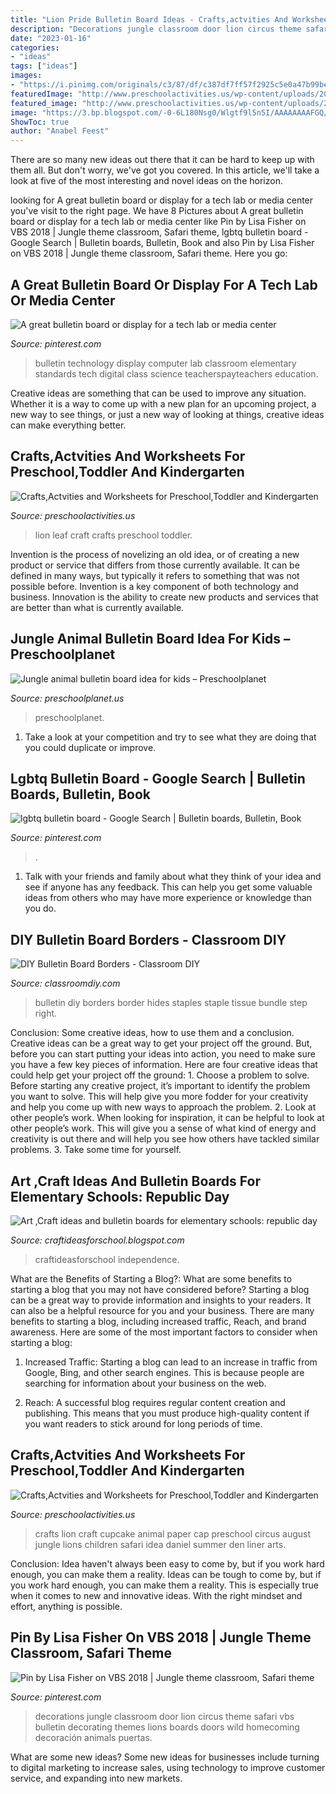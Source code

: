 ```yaml
---
title: "Lion Pride Bulletin Board Ideas - Crafts,actvities And Worksheets For Preschool,toddler And Kindergarten"
description: "Decorations jungle classroom door lion circus theme safari vbs bulletin decorating themes lions boards doors wild homecoming decoración animals puertas"
date: "2023-01-16"
categories:
- "ideas"
tags: ["ideas"]
images:
- "https://i.pinimg.com/originals/c3/87/df/c387df7ff57f2925c5e0a47b99be93ad.jpg"
featuredImage: "http://www.preschoolactivities.us/wp-content/uploads/2015/10/leaf-lion-craft.jpg"
featured_image: "http://www.preschoolactivities.us/wp-content/uploads/2015/01/cupcake-cap-lion-craft.jpg"
image: "https://3.bp.blogspot.com/-0-6L180Nsg0/Wlgtf9l5n5I/AAAAAAAAFGQ/d3sxGpYBn5warBIeibMic4lDdZCRR84YwCLcBGAs/w1200-h630-p-k-no-nu/26Janblog.jpg"
ShowToc: true
author: "Anabel Feest"
---
```



There are so many new ideas out there that it can be hard to keep up with them all. But don't worry, we've got you covered. In this article, we'll take a look at five of the most interesting and novel ideas on the horizon.

	

		
looking for A great bulletin board or display for a tech lab or media center you've visit to the right page. We have 8 Pictures about A great bulletin board or display for a tech lab or media center like Pin by Lisa Fisher on VBS 2018 | Jungle theme classroom, Safari theme, lgbtq bulletin board - Google Search | Bulletin boards, Bulletin, Book and also Pin by Lisa Fisher on VBS 2018 | Jungle theme classroom, Safari theme. Here you go:
		
    
## A Great Bulletin Board Or Display For A Tech Lab Or Media Center

<img loading=lazy src="https://i.pinimg.com/originals/bb/57/a1/bb57a106269f2bac2c898015dfbe5241.png" onerror="this.onerror=null;this.src='https://tse3.mm.bing.net/th?id=OIP.xCnM1WU6p7OlxTPOW8y9swHaGf&amp;pid=15.1';" alt="A great bulletin board or display for a tech lab or media center">

_Source: pinterest.com_

>bulletin technology display computer lab classroom elementary standards tech digital class science teacherspayteachers education. 

	

Creative ideas are something that can be used to improve any situation. Whether it is a way to come up with a new plan for an upcoming project, a new way to see things, or just a new way of looking at things, creative ideas can make everything better.

    
## Crafts,Actvities And Worksheets For Preschool,Toddler And Kindergarten

<img loading=lazy src="http://www.preschoolactivities.us/wp-content/uploads/2015/10/leaf-lion-craft.jpg" onerror="this.onerror=null;this.src='https://tse4.mm.bing.net/th?id=OIP.VObgTiZKqfLX5uK0RqICHAHaHa&amp;pid=15.1';" alt="Crafts,Actvities and Worksheets for Preschool,Toddler and Kindergarten">

_Source: preschoolactivities.us_

>lion leaf craft crafts preschool toddler. 

	

Invention is the process of novelizing an old idea, or of creating a new product or service that differs from those currently available. It can be defined in many ways, but typically it refers to something that was not possible before. Invention is a key component of both technology and business. Innovation is the ability to create new products and services that are better than what is currently available.

    
## Jungle Animal Bulletin Board Idea For Kids – Preschoolplanet

<img loading=lazy src="https://preschoolplanet.us/wp-content/uploads/2017/09/rainforest-bulletin-board-idea-for-kid.jpg" onerror="this.onerror=null;this.src='https://tse2.mm.bing.net/th?id=OIP.YjSU3OcoHBrkcF7MWWiSmQHaFj&amp;pid=15.1';" alt="Jungle animal bulletin board idea for kids – Preschoolplanet">

_Source: preschoolplanet.us_

>preschoolplanet. 

	

1. Take a look at your competition and try to see what they are doing that you could duplicate or improve.

    
## Lgbtq Bulletin Board - Google Search | Bulletin Boards, Bulletin, Book

<img loading=lazy src="https://i.pinimg.com/originals/c3/87/df/c387df7ff57f2925c5e0a47b99be93ad.jpg" onerror="this.onerror=null;this.src='https://tse1.mm.bing.net/th?id=OIP.aC63Nc23dSc7XpZvUdLTnAHaEK&amp;pid=15.1';" alt="lgbtq bulletin board - Google Search | Bulletin boards, Bulletin, Book">

_Source: pinterest.com_

>. 

	

1. Talk with your friends and family about what they think of your idea and see if anyone has any feedback. This can help you get some valuable ideas from others who may have more experience or knowledge than you do.

    
## DIY Bulletin Board Borders - Classroom DIY

<img loading=lazy src="https://classroomdiy.com/wp-content/uploads/2020/08/008-765x1024.jpg" onerror="this.onerror=null;this.src='https://tse2.mm.bing.net/th?id=OIP.MEz7_2MKBxoCcl3WrIGPAQHaJ6&amp;pid=15.1';" alt="DIY Bulletin Board Borders - Classroom DIY">

_Source: classroomdiy.com_

>bulletin diy borders border hides staples staple tissue bundle step right. 

	

Conclusion: Some creative ideas, how to use them and a conclusion.
Creative ideas can be a great way to get your project off the ground. But, before you can start putting your ideas into action, you need to make sure you have a few key pieces of information. Here are four creative ideas that could help get your project off the ground: 1. Choose a problem to solve. Before starting any creative project, it’s important to identify the problem you want to solve. This will help give you more fodder for your creativity and help you come up with new ways to approach the problem. 2. Look at other people’s work. When looking for inspiration, it can be helpful to look at other people’s work. This will give you a sense of what kind of energy and creativity is out there and will help you see how others have tackled similar problems. 3. Take some time for yourself.

    
## Art ,Craft Ideas And Bulletin Boards For Elementary Schools: Republic Day

<img loading=lazy src="https://3.bp.blogspot.com/-0-6L180Nsg0/Wlgtf9l5n5I/AAAAAAAAFGQ/d3sxGpYBn5warBIeibMic4lDdZCRR84YwCLcBGAs/w1200-h630-p-k-no-nu/26Janblog.jpg" onerror="this.onerror=null;this.src='https://tse2.mm.bing.net/th?id=OIP.lAtWNRQkNXLAidy7alUrwgHaD4&amp;pid=15.1';" alt="Art ,Craft ideas and bulletin boards for elementary schools: republic day">

_Source: craftideasforschool.blogspot.com_

>craftideasforschool independence. 

	

What are the Benefits of Starting a Blog?: What are some benefits to starting a blog that you may not have considered before?
Starting a blog can be a great way to provide information and insights to your readers. It can also be a helpful resource for you and your business. There are many benefits to starting a blog, including increased traffic, Reach, and brand awareness. Here are some of the most important factors to consider when starting a blog: 
1. Increased Traffic: Starting a blog can lead to an increase in traffic from Google, Bing, and other search engines. This is because people are searching for information about your business on the web. 

2. Reach: A successful blog requires regular content creation and publishing. This means that you must produce high-quality content if you want readers to stick around for long periods of time.

    
## Crafts,Actvities And Worksheets For Preschool,Toddler And Kindergarten

<img loading=lazy src="http://www.preschoolactivities.us/wp-content/uploads/2015/01/cupcake-cap-lion-craft.jpg" onerror="this.onerror=null;this.src='https://tse1.mm.bing.net/th?id=OIP.ZZ61u3ZeZggFpJF3NxwAeAHaJ3&amp;pid=15.1';" alt="Crafts,Actvities and Worksheets for Preschool,Toddler and Kindergarten">

_Source: preschoolactivities.us_

>crafts lion craft cupcake animal paper cap preschool circus august jungle lions children safari idea daniel summer den liner arts. 

	

Conclusion: Idea haven't always been easy to come by, but if you work hard enough, you can make them a reality.
Ideas can be tough to come by, but if you work hard enough, you can make them a reality. This is especially true when it comes to new and innovative ideas. With the right mindset and effort, anything is possible.

    
## Pin By Lisa Fisher On VBS 2018 | Jungle Theme Classroom, Safari Theme

<img loading=lazy src="https://i.pinimg.com/736x/fb/88/97/fb8897f0674225a14beb08f59a3ed671.jpg" onerror="this.onerror=null;this.src='https://tse3.mm.bing.net/th?id=OIP.sROZc9wWJxDSfawcFZr2qQHaIH&amp;pid=15.1';" alt="Pin by Lisa Fisher on VBS 2018 | Jungle theme classroom, Safari theme">

_Source: pinterest.com_

>decorations jungle classroom door lion circus theme safari vbs bulletin decorating themes lions boards doors wild homecoming decoración animals puertas. 

	

What are some new ideas?
Some new ideas for businesses include turning to digital marketing to increase sales, using technology to improve customer service, and expanding into new markets.

